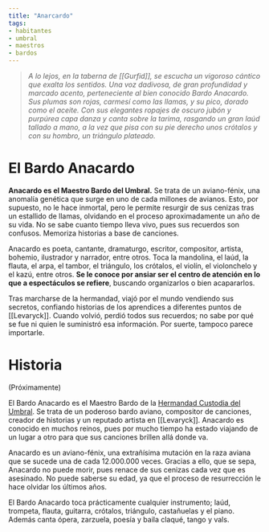 ```yaml
---
title: "Anarcardo"
tags:
- habitantes
- umbral
- maestros
- bardos
---
```

> _A lo lejos, en la taberna de [[Gurfid]], se escucha un vigoroso cántico que exalta los sentidos. Una voz dadivosa, de gran profundidad y marcado acento, perteneciente al bien conocido Bardo Anacardo. Sus plumas son rojas, carmesí como las llamas, y su pico, dorado como el aceite. Con sus elegantes ropajes de oscuro jubón y purpúrea capa danza y canta sobre la tarima, rasgando un gran laúd tallado a mano, a la vez que pisa con su pie derecho unos crótalos y con su hombro, un triángulo plateado._

# El Bardo Anacardo

**Anacardo es el Maestro Bardo del Umbral.** Se trata de un aviano-fénix, una anomalía genética que surge en uno de cada millones de avianos. Esto, por supuesto, no le hace inmortal, pero le permite resurgir de sus cenizas tras un estallido de llamas, olvidando en el proceso aproximadamente un año de su vida. No se sabe cuanto tiempo lleva vivo, pues sus recuerdos son confusos. Memoriza historias a base de canciones.

Anacardo es poeta, cantante, dramaturgo, escritor, compositor, artista, bohemio, ilustrador y narrador, entre otros. Toca la mandolina, el laúd, la flauta, el arpa, el tambor, el triángulo, los crótalos, el violín, el violonchelo y el kazú, entre otros. **Se le conoce por ansiar ser el centro de atención en lo que a espectáculos se refiere**, buscando organizarlos o bien acapararlos.

Tras marcharse de la hermandad, viajó por el mundo vendiendo sus secretos, confiando historias de los aprendices a diferentes puntos de [[Levaryck]]. Cuando volvió, perdió todos sus recuerdos; no sabe por qué se fue ni quien le suministró esa información. Por suerte, tampoco parece importarle.

# Historia

(Próximamente)

El Bardo Anacardo es el Maestro Bardo de la [Hermandad Custodia del Umbral](https://www.legendkeeper.com/app/ckvil5g57t6310808rct5ktxd/ckw9rh8iy001z036c9lsfyugo/). Se trata de un poderoso bardo aviano, compositor de canciones, creador de historias y un reputado artista en [[Levaryck]]. Anacardo es conocido en muchos reinos, pues por mucho tiempo ha estado viajando de un lugar a otro para que sus canciones brillen allá donde va.

Anacardo es un aviano-fénix, una extrañísima mutación en la raza aviana que se sucede una de cada 12.000.000 veces. Gracias a ello, que se sepa, Anacardo no puede morir, pues renace de sus cenizas cada vez que es asesinado. No puede saberse su edad, ya que el proceso de resurrección le hace olvidar los últimos años.

El Bardo Anacardo toca prácticamente cualquier instrumento; laúd, trompeta, flauta, guitarra, crótalos, triángulo, castañuelas y el piano. Además canta ópera, zarzuela, poesía y baila claqué, tango y vals.